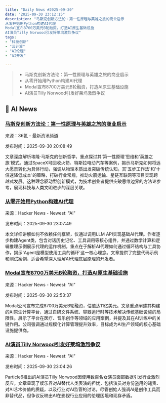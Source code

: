 ```yaml
---
title: "Daily News #2025-09-30"
date: "2025-09-30 23:12:15"
description: "马斯克创新方法论：第一性原理与英雄之旅的商业启示
从零开始用Python构建AI代理
Modal宣布8700万美元B轮融资，打造AI原生基础设施
AI演员Tilly Norwood引发好莱坞激烈争议"
tags: 
- "科技创新"
- "云计算"
- "AI伦理"
- "AI开发"

---
```


> - 马斯克创新方法论：第一性原理与英雄之旅的商业启示
> - 从零开始用Python构建AI代理
> - Modal宣布8700万美元B轮融资，打造AI原生基础设施
> - AI演员Tilly Norwood引发好莱坞激烈争议

## 🤖 AI News

### [马斯克创新方法论：第一性原理与英雄之旅的商业启示](https://www.36kr.com/p/3489162867907718)

来源：36氪 - 最新资讯频道

发布时间：2025-09-30 20:08:49

文章深度解析埃隆·马斯克的创新哲学，重点探讨其'第一性原理'思维和'英雄之旅'模式。通过SpaceX可回收火箭、特斯拉电动汽车等案例，揭示马斯克如何将远大愿景转化为具体行动，强调从物理本质出发突破传统认知。其'五步工作法'和'十倍速降低成本'的策略，打破行业常规，推动火箭运输、星链互联网等项目实现跨越式发展。这种理念驱动型创新模式，为技术创业者提供突破思维边界的方法论参考，展现科技与人类文明进步的深层关联。

### [从零开始用Python构建AI代理](https://www.leoniemonigatti.com/blog/ai-agent-from-scratch-in-python.html)

来源：Hacker News - Newest: "AI"

发布时间：2025-09-30 23:07:49

本文详细讲解如何不依赖任何框架，仅通过调用LLM API实现基础AI代理。作者逐步构建Agent类，包含对话历史记忆、工具调用等核心组件，并通过数学计算和逻辑推理示例展示代理的运作机制。重点在于解析AI代理如何通过循环结构与工具协作，揭示'Agent是模型使用工具的循环'这一核心理念。文章提供了完整代码示例和测试案例，适合希望深入理解AI代理底层原理的开发者。

### [Modal宣布8700万美元B轮融资，打造AI原生基础设施](https://modal.com/blog/announcing-our-series-b)

来源：Hacker News - Newest: "AI"

发布时间：2025-09-30 22:53:37

Modal公司宣布完成8700万美元B轮融资，估值达11亿美元。文章重点阐述其构建的AI原生计算平台，通过自研文件系统、容器运行时等技术解决传统基础设施的局限性。展示了平台在医疗、音乐创作等领域的应用案例，并提及其在AI训练中的关键作用。公司强调通过规模化计算管理提升效率，目标成为AI生产领域的核心基础设施提供商。

### [AI演员Tilly Norwood引发好莱坞激烈争议](https://www.vanityfair.com/hollywood/story/ai-actor-tilly-norwood-controversy-hollywood-reacts)

来源：Hacker News - Newest: "AI"

发布时间：2025-09-30 23:04:26

Particle6推出的AI演员Tilly Norwood因使用数百名女演员面部数据引发行业激烈反应。文章呈现了娱乐界对AI替代人类表演的担忧，包括演员对身份盗用的谴责、对AI艺术价值的质疑，以及行业对AI监管的讨论。尽管创始人强调AI是创作工具而非替代品，但争议反映出AI在影视行业应用的伦理困境和现存矛盾。
